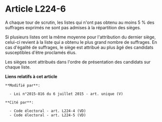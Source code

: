 # Article L224-6

A chaque tour de scrutin, les listes qui n'ont pas obtenu au moins 5 % des suffrages exprimés ne sont pas admises à la
répartition des sièges. 

Si plusieurs listes ont la même moyenne pour l'attribution du dernier siège, celui-ci revient à la liste qui a obtenu le plus
grand nombre de suffrages. En cas d'égalité de suffrages, le siège est attribué au plus âgé des candidats susceptibles d'être
proclamés élus.

Les sièges sont attribués dans l'ordre de présentation des candidats sur chaque liste.

**Liens relatifs à cet article**

	**Modifié par**:

	  - Loi n°2015-816 du 6 juillet 2015 - art. unique (V)

	**Cité par**:

	  - Code électoral - art. L224-4 (VD)
	  - Code électoral - art. L224-5 (VD)
